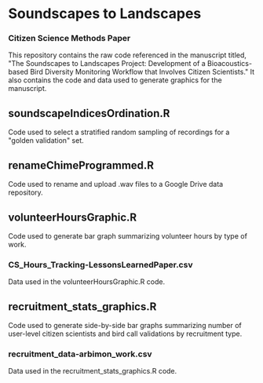 # Soundscapes to Landscapes
### Citizen Science Methods Paper

This repository contains the raw code referenced in the manuscript titled, "The Soundscapes to Landscapes Project: Development of a Bioacoustics-based Bird Diversity Monitoring Workflow that Involves Citizen Scientists." It also contains the code and data used to generate graphics for the manuscript.

## soundscapeIndicesOrdination.R

Code used to select a stratified random sampling of recordings for a "golden validation" set.

## renameChimeProgrammed.R

Code used to rename and upload .wav files to a Google Drive data repository.

## volunteerHoursGraphic.R

Code used to generate bar graph summarizing volunteer hours by type of work.

### CS_Hours_Tracking-LessonsLearnedPaper.csv

Data used in the volunteerHoursGraphic.R code.

## recruitment_stats_graphics.R

Code used to generate side-by-side bar graphs summarizing number of user-level citizen scientists and bird call validations by recruitment type.

### recruitment_data-arbimon_work.csv

Data used in the recruitment_stats_graphics.R code.
